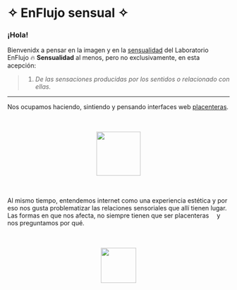 # ✧ EnFlujo sensual ✧

### ¡Hola!

Bienvenidx a pensar en la imagen y en la [sensualidad](https://www.google.com/search?q=sensual&oq=sensual&aqs=chrome.0.69i59l3j0i67j0i67i433j69i60l3.2825j0j4&sourceid=chrome&ie=UTF-8 'Sensualidad') del Laboratorio EnFlujo 🔥
**Sensualidad** al menos, pero no exclusivamente, en esta acepción:

> 1. _De las sensaciones producidas por los sentidos o relacionado con ellas._

---

Nos ocupamos haciendo, sintiendo y pensando interfaces web [placenteras](https://dle.rae.es/placer 'Placer').

<br />
<br />
<center> 
<img src="https://media.giphy.com/media/gX8F8kMRTx44M/giphy.gif" width="100"/> 
</center> 
<br />
<br />

Al mismo tiempo, entendemos internet como una experiencia estética y por eso nos gusta problematizar las relaciones sensoriales que allí tienen lugar. Las formas en que nos afecta, no siempre tienen que ser placenteras <img src="https://emojis.slackmojis.com/emojis/images/1643514276/2453/alert.gif?1643514276" width="10"/> y nos preguntamos por qué.

<br />
<br />
<center> 
<img src="https://emojis.slackmojis.com/emojis/images/1643514897/9116/excuseme.gif?1643514897" width="80"/> 
</center>
<br />
<br />
